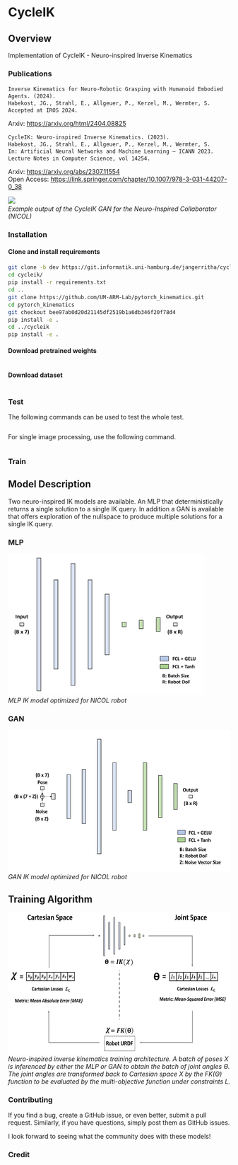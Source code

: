 # CycleIK

## Overview
Implementation of CycleIK - Neuro-inspired Inverse Kinematics

### Publications
```
Inverse Kinematics for Neuro-Robotic Grasping with Humanoid Embodied Agents. (2024). 
Habekost, JG., Strahl, E., Allgeuer, P., Kerzel, M., Wermter, S. 
Accepted at IROS 2024.
```
Arxiv: https://arxiv.org/html/2404.08825

```
CycleIK: Neuro-inspired Inverse Kinematics. (2023). 
Habekost, JG., Strahl, E., Allgeuer, P., Kerzel, M., Wermter, S. 
In: Artificial Neural Networks and Machine Learning – ICANN 2023. 
Lecture Notes in Computer Science, vol 14254. 
```
Arxiv: https://arxiv.org/abs/2307.11554 \
Open Access: https://link.springer.com/chapter/10.1007/978-3-031-44207-0_38

<img src="/assets/img/_DSC0957__.png"  height="320"><br>*Example output of the CycleIK GAN for the Neuro-Inspired Collaborator (NICOL)*

### Installation

#### Clone and install requirements

```bash
git clone -b dev https://git.informatik.uni-hamburg.de/jangerritha/cycleik.git
cd cycleik/
pip install -r requirements.txt
cd ..
git clone https://github.com/UM-ARM-Lab/pytorch_kinematics.git
cd pytorch_kinematics
git checkout bee97ab0d20d21145df2519b1a6db346f20f78d4
pip install -e .
cd ../cycleik
pip install -e .
```

#### Download pretrained weights

```bash

```

#### Download dataset

```bash

```

### Test

The following commands can be used to test the whole test.

```bash

```

For single image processing, use the following command.

```bash

```


### Train


## Model Description
Two neuro-inspired IK models are available. An MLP that deterministically returns a single solution to a single IK query. 
In addition a GAN is available that offers exploration of the nullspace to produce multiple solutions for a single IK query.

### MLP
<img src="/assets/img/generator.png"  height="320"><br>*MLP IK model optimized for NICOL robot*

### GAN
<img src="/assets/img/generator_gan.png"  height="320"><br>*GAN IK model optimized for NICOL robot*

## Training Algorithm
<img src="/assets/img/cycle_ik_overview.jpg"  height="320"><br>*Neuro-inspired inverse kinematics training architecture. A batch of
poses X is inferenced by either the MLP or GAN to obtain the batch of joint angles
Θ. The joint angles are transformed back to Cartesian space X by the FK(Θ)
function to be evaluated by the multi-objective function under constraints L.*

### Contributing

If you find a bug, create a GitHub issue, or even better, submit a pull request. Similarly, if you have questions, simply post them as GitHub issues.   

I look forward to seeing what the community does with these models! 

### Credit


